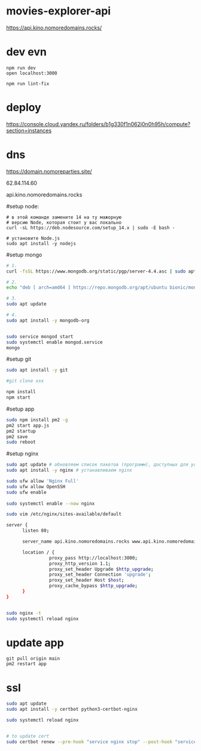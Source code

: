 # movies-explorer-api


https://api.kino.nomoredomains.rocks/


# dev evn
```
npm run dev
open localhost:3000

npm run lint-fix 
```


# deploy
https://console.cloud.yandex.ru/folders/b1g330f1n062j0n0h95h/compute?section=instances

# dns
https://domain.nomoreparties.site/

62.84.114.60

api.kino.nomoredomains.rocks


#setup node:
```
# в этой команде замените 14 на ту мажорную
# версию Node, которая стоит у вас локально
curl -sL https://deb.nodesource.com/setup_14.x | sudo -E bash -

# установите Node.js
sudo apt install -y nodejs 
```


#setup mongo
```bash
# 1.
curl -fsSL https://www.mongodb.org/static/pgp/server-4.4.asc | sudo apt-key add -

# 2.
echo "deb [ arch=amd64 ] https://repo.mongodb.org/apt/ubuntu bionic/mongodb-org/4.4 multiverse" | sudo tee /etc/apt/sources.list.d/mongodb-org-4.4.list

# 3.
sudo apt update

# 4.
sudo apt install -y mongodb-org 


sudo service mongod start 
sudo systemctl enable mongod.service 
mongo
```

#setup git
```bash
sudo apt install -y git 

#git clone xxx

npm install 
npm start 
```

#setup app

```bash
sudo npm install pm2 -g
pm2 start app.js
pm2 startup
pm2 save 
sudo reboot

```

#setup nginx
```bash
sudo apt update # обновляем список пакетов (программ), доступных для установки
sudo apt install -y nginx # устанавливаем nginx

sudo ufw allow 'Nginx Full'
sudo ufw allow OpenSSH 
sudo ufw enable 
 
sudo systemctl enable --now nginx  

sudo vim /etc/nginx/sites-available/default

server {
      listen 80;

      server_name api.kino.nomoredomains.rocks www.api.kino.nomoredomains.rocks;

      location / {
                proxy_pass http://localhost:3000;
                proxy_http_version 1.1;
                proxy_set_header Upgrade $http_upgrade;
                proxy_set_header Connection 'upgrade';
                proxy_set_header Host $host;
                proxy_cache_bypass $http_upgrade;
      }
} 


sudo nginx -t 
sudo systemctl reload nginx
```

# update app
```
git pull origin main
pm2 restart app 
```

# ssl
```bash
sudo apt update
sudo apt install -y certbot python3-certbot-nginx 

sudo systemctl reload nginx 


# to update cert
sudo certbot renew --pre-hook "service nginx stop" --post-hook "service nginx start" 
```

